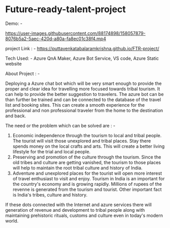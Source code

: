 # Future-ready-talent-project

Demo: -

https://user-images.githubusercontent.com/88174898/158057879-8076b5a2-5aec-420d-a80a-fa8ec01c38f4.mp4

project Link : -
https://puttavenkatabalaramkrishna.github.io/FTR-project/

Tech Used: - Azure QnA Maker, Azure Bot Service, VS code, Azure Static website

About Project : - 

Deploying a Azure chat bot which will be very smart enough to provide the proper and clear idea for travelling more focused towards tribal tourism. It can help to provide the better suggestion to travelers. The azure bot can be than further be trained and can be connected to the database of the travel list and booking sites. This can create a smooth experience for the professional and non professional traveler from the home to the destination and back.

The need or the problem which can be solved are : - 
1) Economic independence through the tourism to local and tribal people. The tourist will visit those unexplored and tribal places. Stay there spends money on the local crafts and arts. This will create a better living lifestyle for the trial and local people.
2) Preserving and promotion of the culture through the tourism. Since the old tribes and culture are getting vanished, the tourism to those places will help to maintain the root tribal culture and history of India. 
3) Adventure and unexplored places for the tourist will open more interest of travel enthusiast to visit and enjoy. Tourism in India is an important for the country's economy and is growing rapidly. Millions of rupees of the revenne is generated from the tourism and tourist. Other important fact is India's tribes, culture and history.


If these dots connected with the Internet and azure services there will generation of revenue and development to tribal people along with maintaining prehistoric rituals, customs and culture even in today's modern world.
